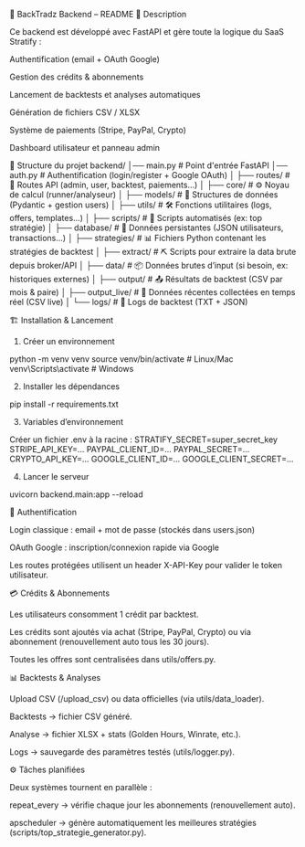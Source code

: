 📘 BackTradz Backend – README
🚀 Description

Ce backend est développé avec FastAPI et gère toute la logique du SaaS Stratify :

Authentification (email + OAuth Google)

Gestion des crédits & abonnements

Lancement de backtests et analyses automatiques

Génération de fichiers CSV / XLSX

Système de paiements (Stripe, PayPal, Crypto)

Dashboard utilisateur et panneau admin

📂 Structure du projet
backend/
│── main.py # Point d'entrée FastAPI
│── auth.py # Authentification (login/register + Google OAuth)
│
├── routes/ # 📡 Routes API (admin, user, backtest, paiements…)
│
├── core/ # ⚙️ Noyau de calcul (runner/analyseur)
│
├── models/ # 📑 Structures de données (Pydantic + gestion users)
│
├── utils/ # 🛠️ Fonctions utilitaires (logs, offers, templates…)
│
├── scripts/ # 📜 Scripts automatisés (ex: top stratégie)
│
├── database/ # 💾 Données persistantes (JSON utilisateurs, transactions…)
│
├── strategies/ # 📊 Fichiers Python contenant les stratégies de backtest
│
├── extract/ # ⛏️ Scripts pour extraire la data brute depuis broker/API
│
├── data/ # 📦 Données brutes d’input (si besoin, ex: historiques externes)
│
├── output/ # 📤 Résultats de backtest (CSV par mois & paire)
│
├── output_live/ # 📡 Données récentes collectées en temps réel (CSV live)
│
└── logs/ # 📝 Logs de backtest (TXT + JSON)

🏗️ Installation & Lancement

1. Créer un environnement

python -m venv venv
source venv/bin/activate # Linux/Mac
venv\Scripts\activate # Windows

2. Installer les dépendances

pip install -r requirements.txt

3. Variables d’environnement

Créer un fichier .env à la racine :
STRATIFY_SECRET=super_secret_key
STRIPE_API_KEY=...
PAYPAL_CLIENT_ID=...
PAYPAL_SECRET=...
CRYPTO_API_KEY=...
GOOGLE_CLIENT_ID=...
GOOGLE_CLIENT_SECRET=...

4. Lancer le serveur

uvicorn backend.main:app --reload

🔑 Authentification

Login classique : email + mot de passe (stockés dans users.json)

OAuth Google : inscription/connexion rapide via Google

Les routes protégées utilisent un header X-API-Key pour valider le token utilisateur.

💳 Crédits & Abonnements

Les utilisateurs consomment 1 crédit par backtest.

Les crédits sont ajoutés via achat (Stripe, PayPal, Crypto) ou via abonnement (renouvellement auto tous les 30 jours).

Toutes les offres sont centralisées dans utils/offers.py.

📊 Backtests & Analyses

Upload CSV (/upload_csv) ou data officielles (via utils/data_loader).

Backtests → fichier CSV généré.

Analyse → fichier XLSX + stats (Golden Hours, Winrate, etc.).

Logs → sauvegarde des paramètres testés (utils/logger.py).

⚙️ Tâches planifiées

Deux systèmes tournent en parallèle :

repeat_every → vérifie chaque jour les abonnements (renouvellement auto).

apscheduler → génère automatiquement les meilleures stratégies (scripts/top_strategie_generator.py).
